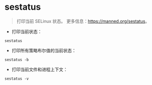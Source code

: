 # sestatus

> 打印当前 SELinux 状态。
> 更多信息：<https://manned.org/sestatus>。

- 打印当前状态：

`sestatus`

- 打印所有策略布尔值的当前状态：

`sestatus -b`

- 打印当前文件和进程上下文：

`sestatus -v`